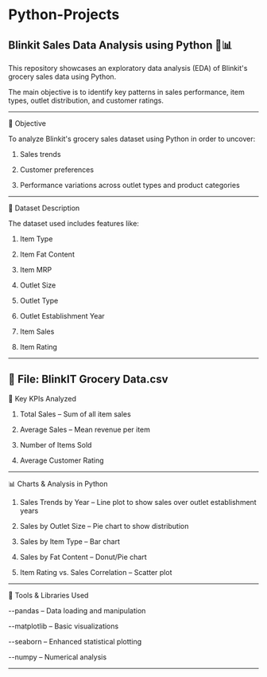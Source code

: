 # Python-Projects
## Blinkit Sales Data Analysis using Python 🐍📊

This repository showcases an exploratory data analysis (EDA) of Blinkit's grocery sales data using Python.

The main objective is to identify key patterns in sales performance, item types, outlet distribution, and customer ratings.

----------------------------------------------------------------------------------------------------------------------------
📌 Objective

To analyze Blinkit's grocery sales dataset using Python in order to uncover:

1) Sales trends

2) Customer preferences

3) Performance variations across outlet types and product categories

-------------------------------------------------------------------------------------------------------------------------------


📁 Dataset Description

The dataset used includes features like:

1) Item Type

2) Item Fat Content

3) Item MRP

4) Outlet Size

5) Outlet Type

6) Outlet Establishment Year

7) Item Sales

8) Item Rating

------------------------------------------------------------------------------------------------------------------------------------------------------------------


📄 File: BlinkIT Grocery Data.csv
------------------------------------------------------------------------------------------------------------------------------------------------------------------
🧪 Key KPIs Analyzed


1) Total Sales – Sum of all item sales

2) Average Sales – Mean revenue per item

3) Number of Items Sold

4) Average Customer Rating

-------------------------------------------------------------------------------------------------------------------------------------------------------------------
📊 Charts & Analysis in Python

1) Sales Trends by Year – Line plot to show sales over outlet establishment years

2) Sales by Outlet Size – Pie chart to show distribution

3) Sales by Item Type – Bar chart

4) Sales by Fat Content – Donut/Pie chart

5) Item Rating vs. Sales Correlation – Scatter plot

-----------------------------------------------------------------------------------------------------------------------------------------------------------------------
🧰 Tools & Libraries Used

--pandas – Data loading and manipulation

--matplotlib – Basic visualizations

--seaborn – Enhanced statistical plotting

--numpy – Numerical analysis

------------------------------------------------------------------------------------------------------------------------------------------------------------------------





